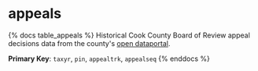 # appeals

{% docs table_appeals %}
Historical Cook County Board of Review appeal decisions data from the county's
[open dataportal](https://datacatalog.cookcountyil.gov/Property-Taxation/Board-of-Review-Appeal-Decision-History/7pny-nedm/about_data).


**Primary Key**: `taxyr`, `pin`, `appealtrk`, `appealseq`
{% enddocs %}